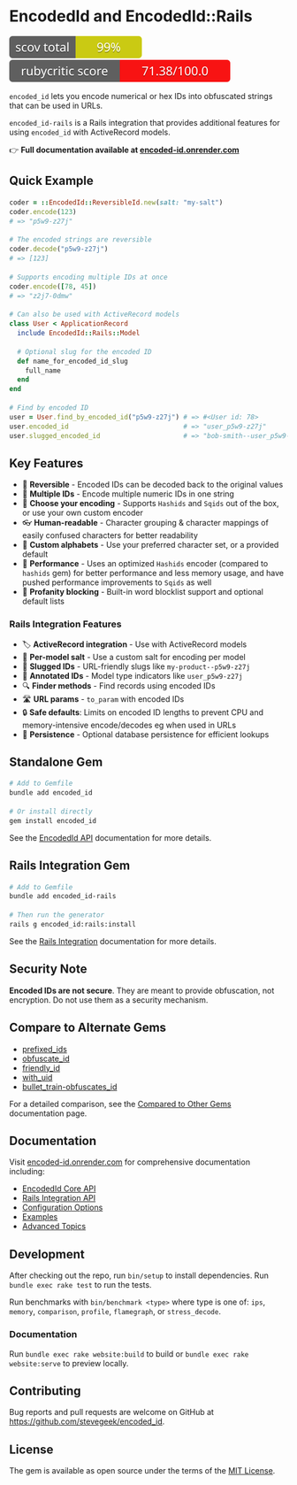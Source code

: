 # EncodedId and EncodedId::Rails

![Coverage](badges/coverage_badge_total.svg)
![RubyCritic](badges/rubycritic_badge_score.svg)

`encoded_id` lets you encode numerical or hex IDs into obfuscated strings that can be used in URLs. 

`encoded_id-rails` is a Rails integration that provides additional features for using `encoded_id` with ActiveRecord models.

👉 **Full documentation available at [encoded-id.onrender.com](https://encoded-id.onrender.com)**

## Quick Example

```ruby
coder = ::EncodedId::ReversibleId.new(salt: "my-salt")
coder.encode(123)
# => "p5w9-z27j"

# The encoded strings are reversible
coder.decode("p5w9-z27j")
# => [123]

# Supports encoding multiple IDs at once
coder.encode([78, 45])
# => "z2j7-0dmw"

# Can also be used with ActiveRecord models
class User < ApplicationRecord
  include EncodedId::Rails::Model
  
  # Optional slug for the encoded ID
  def name_for_encoded_id_slug
    full_name
  end
end

# Find by encoded ID
user = User.find_by_encoded_id("p5w9-z27j") # => #<User id: 78>
user.encoded_id                             # => "user_p5w9-z27j"
user.slugged_encoded_id                     # => "bob-smith--user_p5w9-z27j"
```

## Key Features

* 🔄 **Reversible** - Encoded IDs can be decoded back to the original values
* 👥 **Multiple IDs** - Encode multiple numeric IDs in one string
* 🚀 **Choose your encoding** - Supports `Hashids` and `Sqids` out of the box, or use your own custom encoder
* 👓 **Human-readable** - Character grouping & character mappings of easily confused characters for better readability
* 🔡 **Custom alphabets** - Use your preferred character set, or a provided default
* 🚗 **Performance** - Uses an optimized `Hashids` encoder (compared to `hashids` gem) for better performance and less memory usage, and have pushed performance improvements to `Sqids` as well
* 🤬 **Profanity blocking** - Built-in word blocklist support and optional default lists

### Rails Integration Features

* 🏷️ **ActiveRecord integration** - Use with ActiveRecord models
* 🔑 **Per-model salt** - Use a custom salt for encoding per model
* 💅 **Slugged IDs** - URL-friendly slugs like `my-product--p5w9-z27j`
* 🔖 **Annotated IDs** - Model type indicators like `user_p5w9-z27j`
* 🔍 **Finder methods** - Find records using encoded IDs
* 🛣️ **URL params** - `to_param` with encoded IDs
* 🔒 **Safe defaults**: Limits on encoded ID lengths to prevent CPU and memory-intensive encode/decodes eg when used in URLs
* 💾 **Persistence** - Optional database persistence for efficient lookups


## Standalone Gem


```bash
# Add to Gemfile
bundle add encoded_id

# Or install directly
gem install encoded_id
```

See the [EncodedId API](https://encoded-id.onrender.com/docs/encoded_id/api) documentation for more details.

## Rails Integration Gem

```bash
# Add to Gemfile
bundle add encoded_id-rails

# Then run the generator
rails g encoded_id:rails:install
```

See the [Rails Integration](https://encoded-id.onrender.com/docs/encoded_id_rails) documentation for more details.

## Security Note

**Encoded IDs are not secure**. They are meant to provide obfuscation, not encryption. Do not use them as a security mechanism.

## Compare to Alternate Gems

- [prefixed_ids](https://github.com/excid3/prefixed_ids)
- [obfuscate_id](https://github.com/namick/obfuscate_id)
- [friendly_id](https://github.com/norman/friendly_id)
- [with_uid](https://github.com/SPBTV/with_uid)
- [bullet_train-obfuscates_id](https://github.com/bullet-train-co/bullet_train-core/blob/main/bullet_train-obfuscates_id/app/models/concerns/obfuscates_id.rb)

For a detailed comparison, see the [Compared to Other Gems](https://encoded-id.onrender.com/docs/compared-to) documentation page.

## Documentation

Visit [encoded-id.onrender.com](https://encoded-id.onrender.com) for comprehensive documentation including:

- [EncodedId Core API](https://encoded-id.onrender.com/docs/encoded_id/api)
- [Rails Integration API](https://encoded-id.onrender.com/docs/encoded_id_rails/api)
- [Configuration Options](https://encoded-id.onrender.com/docs/encoded_id/configuration)
- [Examples](https://encoded-id.onrender.com/docs/encoded_id/examples)
- [Advanced Topics](https://encoded-id.onrender.com/docs/advanced-topics)

## Development

After checking out the repo, run `bin/setup` to install dependencies. Run `bundle exec rake test` to run the tests.

Run benchmarks with `bin/benchmark <type>` where type is one of: `ips`, `memory`, `comparison`, `profile`, `flamegraph`, or `stress_decode`.

### Documentation

Run `bundle exec rake website:build` to build or `bundle exec rake website:serve` to preview locally.

## Contributing

Bug reports and pull requests are welcome on GitHub at https://github.com/stevegeek/encoded_id.

## License

The gem is available as open source under the terms of the [MIT License](https://opensource.org/licenses/MIT).
